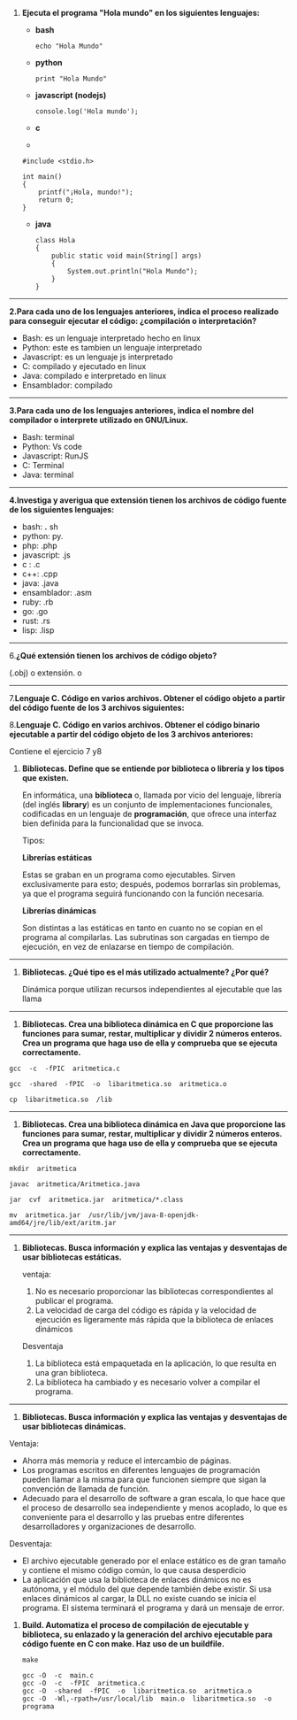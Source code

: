 1. **Ejecuta el programa "Hola mundo" en los siguientes lenguajes:**

   - **bash**

     ```
     echo "Hola Mundo"
     ```

     

   - **python**

     ```
     print "Hola Mundo"
     ```

     

   - **javascript (nodejs)**

     ```
     console.log('Hola mundo');
     ```

     

   - **c**

   - 

     ```
     #include <stdio.h>
     
     int main()
     {
         printf("¡Hola, mundo!");
         return 0;
     }
     ```

   - **java**

     

     ```
     class Hola
     {
         public static void main(String[] args)
         {
             System.out.println("Hola Mundo");
         }
     }
     ```

------

**2.Para cada uno de los lenguajes anteriores, indica el proceso realizado para conseguir ejecutar el código: ¿compilación o interpretación?**

- Bash: es un lenguaje interpretado hecho en linux
- Python: este es tambien un lenguaje interpretado
- Javascript: es un lenguaje js interpretado
- C: compilado y ejecutado en linux
- Java: compilado e interpretado en linux
- Ensamblador: compilado

------

**3.Para cada uno de los lenguajes anteriores, indica el nombre del compilador o interprete utilizado en GNU/Linux.**

- Bash: terminal
- Python: Vs code
- Javascript: RunJS
- C: Terminal
- Java: terminal

------

**4.Investiga y averigua que extensión tienen los archivos de código fuente de los siguientes lenguajes:**

- bash: **.** sh
- python: py.
- php: .php
- javascript: .js
- c : .c
- c++: .cpp
- java: .java
- ensamblador: .asm
- ruby: .rb
- go: .go
- rust: .rs
- lisp: .lisp

------

6.**¿Qué extensión tienen los archivos de código objeto?**

(.obj) o extensión. o

------

7.**Lenguaje C. Código en varios archivos. Obtener el código objeto a partir del código fuente de los 3 archivos siguientes:**

8.**Lenguaje C. Código en varios archivos. Obtener el código binario ejecutable a partir del código objeto de los 3 archivos anteriores:**

Contiene el ejercicio 7 y8



1. **Bibliotecas. Define que se entiende por biblioteca o librería y los tipos que existen.**

   En informática, una **biblioteca** o, llamada por vicio del lenguaje, librería (del inglés **library**) es un conjunto de implementaciones funcionales, codificadas en un lenguaje de **programación**, que ofrece una interfaz bien definida para la funcionalidad que se invoca.

   Tipos:

   **Librerías estáticas**

   Estas se graban en un programa como ejecutables. Sirven exclusivamente para esto; después, podemos borrarlas sin problemas, ya que el programa seguirá funcionando con la función necesaria.

   **Librerías dinámicas**

   Son distintas a las estáticas en tanto en cuanto no se copian en el programa al compilarlas. Las subrutinas son cargadas en tiempo de ejecución, en vez de enlazarse en tiempo de compilación.

------

1. **Bibliotecas. ¿Qué tipo es el más utilizado actualmente? ¿Por qué?**

   Dinámica porque utilizan recursos independientes al ejecutable que las llama

------

1. **Bibliotecas. Crea una biblioteca dinámica en C que proporcione las funciones para sumar, restar, multiplicar y dividir 2 números enteros. Crea un programa que haga uso de ella y comprueba que se ejecuta correctamente.**

```
gcc  -c  -fPIC  aritmetica.c

gcc  -shared  -fPIC  -o  libaritmetica.so  aritmetica.o

cp  libaritmetica.so  /lib
```

------

1. **Bibliotecas. Crea una biblioteca dinámica en Java que proporcione las funciones para sumar, restar, multiplicar y dividir 2 números enteros. Crea un programa que haga uso de ella y comprueba que se ejecuta correctamente.**

```
mkdir  aritmetica

javac  aritmetica/Aritmetica.java

jar  cvf  aritmetica.jar  aritmetica/*.class

mv  aritmetica.jar  /usr/lib/jvm/java-8-openjdk-amd64/jre/lib/ext/aritm.jar
```

------

1. **Bibliotecas. Busca información y explica las ventajas y desventajas de usar bibliotecas estáticas.**

   ventaja:

   1. No es necesario proporcionar las bibliotecas correspondientes al publicar el programa.
   2. La velocidad de carga del código es rápida y la velocidad de ejecución es ligeramente más rápida que la biblioteca de enlaces dinámicos

   Desventaja

   1. La biblioteca está empaquetada en la aplicación, lo que resulta en una gran biblioteca.
   2. La biblioteca ha cambiado y es necesario volver a compilar el programa.

------

1. **Bibliotecas. Busca información y explica las ventajas y desventajas de usar bibliotecas dinámicas.**

Ventaja:

- Ahorra más memoria y reduce el intercambio de páginas.
- Los programas escritos en diferentes lenguajes de programación pueden llamar a la misma para que funcionen siempre que sigan la convención de llamada de función.
- Adecuado para el desarrollo de software a gran escala, lo que hace que el proceso de desarrollo sea independiente y menos acoplado, lo que es conveniente para el desarrollo y las pruebas entre diferentes desarrolladores y organizaciones de desarrollo.

Desventaja:

- El archivo ejecutable generado por el enlace estático es de gran tamaño y contiene el mismo código común, lo que causa desperdicio
- La aplicación que usa la biblioteca de enlaces dinámicos no es autónoma, y el módulo del que depende también debe existir. Si usa enlaces dinámicos al cargar, la DLL no existe cuando se inicia el programa. El sistema terminará el programa y dará un mensaje de error.

1. **Build. Automatiza el proceso de compilación de ejecutable y biblioteca, su enlazado y la generación del archivo ejecutable para código fuente en C con make. Haz uso de un buildfile.**

   ```
   make
   
   gcc -O  -c  main.c
   gcc -O  -c  -fPIC  aritmetica.c
   gcc -O  -shared  -fPIC  -o  libaritmetica.so  aritmetica.o
   gcc -O  -Wl,-rpath=/usr/local/lib  main.o  libaritmetica.so  -o  programa
   ```
